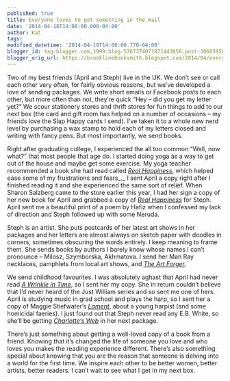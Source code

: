 ```yaml
---
published: true
title: Everyone loves to get something in the mail
date: '2014-04-18T14:00:00.000-04:00'
author: Kat
tags:
modified_datetime: '2014-04-18T14:00:00.770-04:00'
blogger_id: tag:blogger.com,1999:blog-5767374071871443859.post-3068595870234876459
blogger_orig_url: https://brooklinebooksmith.blogspot.com/2014/04/everyone-loves-to-get-something-in-mail.html
---
```

Two of my best friends (April and Steph) live in the UK. We don’t see or call each other very often, for fairly obvious reasons, but we’ve developed a love of sending packages. We write short emails or Facebook posts to each other, but more often than not, they’re quick “Hey – did you get my letter yet?” We scour stationery stores and thrift stores for fun things to add to our next box (the card and gift room has helped on a number of occasions – my friends love the Slap Happy cards I send). I’ve taken it to a whole new nerd level by purchasing a wax stamp to hold each of my letters closed and writing with fancy pens. But most importantly, we send books.

Right after graduating college, I experienced the all too common “Well, now what?” that most people that age do. I started doing yoga as a way to get out of the house and maybe get some exercise. My yoga teacher recommended a book she had read called _[Real Happiness](https://www.brooklinebooksmith-shop.com/book/v/9780761159254)_, which helped ease some of my frustrations and fears_._ I sent April a copy right after I finished reading it and she experienced the same sort of relief. When Sharon Salzberg came to the store earlier this year, I had her sign a copy of her new book for April and grabbed a copy of _[Real Happiness](https://www.brooklinebooksmith-shop.com/book/v/9780761159254)_ for Steph. April sent me a beautiful print of a poem by Hafiz when I confessed my lack of direction and Steph followed up with some Neruda.

Steph is an artist. She puts postcards of her latest art shows in her packages and her letters are almost always on sketch paper with doodles in corners, sometimes obscuring the words entirely. I keep meaning to frame them. She sends books by authors I barely know whose names I can’t pronounce – Milosz, Szymborska, Akhmatova. I send her Man Ray necklaces, pamphlets from local art shows, and _[The Art Forger](https://www.brooklinebooksmith-shop.com/book/9781616201326)_.

We send childhood favourites. I was absolutely aghast that April had never read _[A Wrinkle in Time](https://www.brooklinebooksmith-shop.com/book/v/9780312367541)_, so I sent her my copy. She in return couldn’t believe that I’d never heard of the Just William series and so sent me one of hers. April is studying music in grad school and plays the harp, so I sent her a copy of Maggie Stiefwater’s _[Lament](https://www.brooklinebooksmith-shop.com/book/9780738713700)_, about a young harpist (and some homicidal faeries). I just found out that Steph never read any E.B. White, so she’ll be getting _[Charlotte’s Web](https://www.brooklinebooksmith-shop.com/book/v/9780064400558)_ in her next package.

There’s just something about getting a well-loved copy of a book from a friend. Knowing that it’s changed the life of someone you love and who loves you makes the reading experience different. There’s also something special about knowing that you are the reason that someone is delving into a world for the first time. We inspire each other to be better women, better artists, better readers. I can’t wait to see what I get in my next box. 
